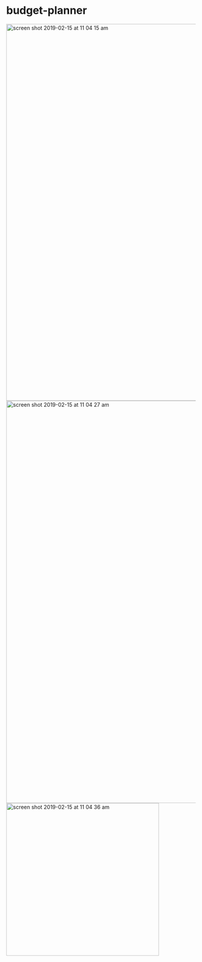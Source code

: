 # budget-planner

<img width="1002" alt="screen shot 2019-02-15 at 11 04 15 am" src="https://user-images.githubusercontent.com/31649579/52829831-ab521880-3111-11e9-8142-95293cd96cf6.png">
<img width="1070" alt="screen shot 2019-02-15 at 11 04 27 am" src="https://user-images.githubusercontent.com/31649579/52829844-b6a54400-3111-11e9-867f-7833ab53c567.png">
<img width="406" alt="screen shot 2019-02-15 at 11 04 36 am" src="https://user-images.githubusercontent.com/31649579/52829847-bd33bb80-3111-11e9-82fa-cdb54e2c3977.png">
